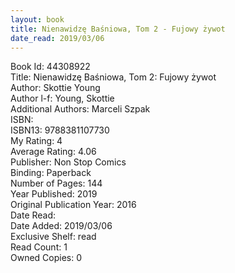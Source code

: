 ```yaml
---
layout: book
title: Nienawidzę Baśniowa, Tom 2 - Fujowy żywot
date_read: 2019/03/06
---
```


Book Id: 44308922<br />
Title: Nienawidzę Baśniowa, Tom 2: Fujowy żywot<br />
Author: Skottie Young<br />
Author l-f: Young, Skottie<br />
Additional Authors: Marceli Szpak<br />
ISBN: <br />
ISBN13: 9788381107730<br />
My Rating: 4<br />
Average Rating: 4.06<br />
Publisher: Non Stop Comics<br />
Binding: Paperback<br />
Number of Pages: 144<br />
Year Published: 2019<br />
Original Publication Year: 2016<br />
Date Read: <br />
Date Added: 2019/03/06<br />
Exclusive Shelf: read<br />
Read Count: 1<br />
Owned Copies: 0<br />

